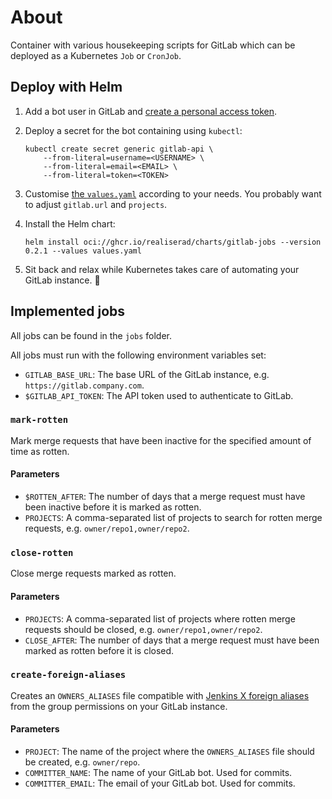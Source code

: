 # About

Container with various housekeeping scripts for GitLab which can be deployed
as a Kubernetes `Job` or `CronJob`.

## Deploy with Helm

1.
    Add a bot user in GitLab and [create a personal access token](https://docs.gitlab.com/ee/user/profile/personal_access_tokens.html#create-a-personal-access-token).

2.
    Deploy a secret for the bot containing using `kubectl`:

    ```shell
    kubectl create secret generic gitlab-api \
        --from-literal=username=<USERNAME> \
        --from-literal=email=<EMAIL> \
        --from-literal=token=<TOKEN>
    ```

3.
    Customise [the `values.yaml`](https://github.com/Realiserad/gitlab-jobs/blob/main/chart/values.yaml)
    according to your needs. You probably want to adjust `gitlab.url` and `projects`.

4.
    Install the Helm chart:

    ```shell
    helm install oci://ghcr.io/realiserad/charts/gitlab-jobs --version 0.2.1 --values values.yaml
    ```

5.
    Sit back and relax while Kubernetes takes care of automating your GitLab instance. 🍷

## Implemented jobs

All jobs can be found in the `jobs` folder.

All jobs must run with the following environment variables set:

- `GITLAB_BASE_URL`: The base URL of the GitLab instance, e.g. `https://gitlab.company.com`.
- `$GITLAB_API_TOKEN`: The API token used to authenticate to GitLab.

### `mark-rotten`

Mark merge requests that have been inactive for the specified amount of time
as rotten.

#### Parameters

- `$ROTTEN_AFTER`: The number of days that a merge request must have been
inactive before it is marked as rotten.
- `PROJECTS`: A comma-separated list of projects to search for rotten merge
requests, e.g. `owner/repo1,owner/repo2`.

### `close-rotten`

Close merge requests marked as rotten.

#### Parameters

- `PROJECTS`: A comma-separated list of projects where rotten merge requests
should be closed, e.g. `owner/repo1,owner/repo2`.
- `CLOSE_AFTER`: The number of days that a merge request must have been marked
as rotten before it is closed.

### `create-foreign-aliases`

Creates an `OWNERS_ALIASES` file compatible with
[Jenkins X foreign aliases](https://jenkins-x.io/blog/2023/02/09/foreign-aliases/)
from the group permissions on your GitLab instance.

#### Parameters

- `PROJECT`: The name of the project where the `OWNERS_ALIASES` file should be
  created, e.g. `owner/repo`.
- `COMMITTER_NAME`: The name of your GitLab bot. Used for commits.
- `COMMITTER_EMAIL`: The email of your GitLab bot. Used for commits.
